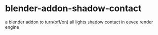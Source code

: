 # blender-addon-shadow-contact
a blender addon to turn(off/on) all lights shadow contact in eevee render engine
